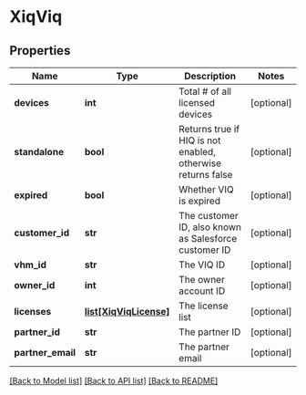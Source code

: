 # XiqViq

## Properties
Name | Type | Description | Notes
------------ | ------------- | ------------- | -------------
**devices** | **int** | Total # of all licensed devices | [optional] 
**standalone** | **bool** | Returns true if HIQ is not enabled, otherwise returns false | [optional] 
**expired** | **bool** | Whether VIQ is expired | [optional] 
**customer_id** | **str** | The customer ID, also known as Salesforce customer ID | [optional] 
**vhm_id** | **str** | The VIQ ID | [optional] 
**owner_id** | **int** | The owner account ID | [optional] 
**licenses** | [**list[XiqViqLicense]**](XiqViqLicense.md) | The license list | [optional] 
**partner_id** | **str** | The partner ID | [optional] 
**partner_email** | **str** | The partner email | [optional] 

[[Back to Model list]](../README.md#documentation-for-models) [[Back to API list]](../README.md#documentation-for-api-endpoints) [[Back to README]](../README.md)


